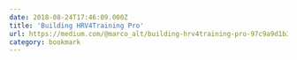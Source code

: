 ```yaml
---
date: 2018-08-24T17:46:09.000Z
title: 'Building HRV4Training Pro'
url: https://medium.com/@marco_alt/building-hrv4training-pro-97c9a9d1b37d
category: bookmark
---
```


